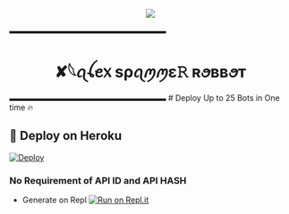 


<p align="center">
  <img src="https://telegra.ph/file/47c2d4f4a5d89a0f49ee1.jpg">
</p>

▬▬▬▬▬▬▬▬▬▬▬▬▬▬▬▬▬▬▬▬
<h1 align="center">
  <b>✘𓆩ꪖꪶꫀ᥊ sρꪖꪑꪑε𝚁 ʀꪮʙʙꪮᴛ </b>
</h1>▬▬▬▬▬▬▬▬▬▬▬▬▬▬▬▬▬▬▬▬
# Deploy Up to 25 Bots in One time 🔥 

## 🚀 Deploy on Heroku 
[![Deploy](https://www.herokucdn.com/deploy/button.svg)](https://heroku.com/deploy?template=https://github.com/TeAm-MenTal/CEREALKILLERS-SPAM-ROBOT)


### No Requirement of API ID and API HASH

   - Generate on Repl [![Run on Repl.it](https://repl.it/badge/github/MrRizoel/RiZoeLSpamBot)](https://replit.com/@TCeReaLkiller/CEREALKILLERS-SpAm-RoBoT)
